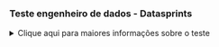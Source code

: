 ### Teste engenheiro de dados -  Datasprints
<details>
  <summary>
  Clique aqui para maiores informações sobre o teste
  </summary>
<p>

<p align="center">
  <a href="https://datasprints.com/">
    <img src="https://data-sprints-candidate-luizvidal.s3.us-east-2.amazonaws.com/logo.png" alt="Data Sprints" width="256" height="128">
  </a>
</p>

#### Arquitetura

Em resumo, segue uma imagem sobre a arquitetura utilizada:
- Os dados vem do bucket S3 da Data Sprints
- Apache Airflow faz o processo de extract e limpeza dos dados carregando-os no "data-lake" da Amazon em modelo batch
- Nifi faz o mesmo processo que o Airflow, com a diferença que pode ser usado como um streaming de dados
- Athena consulta os dados sobre o s3
- Tableau conecta-se ao Athena via ODBC
- Outras tecnologias: Python, SQL, Shell Scripting, Docker-Compose.
                                                                                                    
#### Tecnologias utilizadas:

> Scripts shell/AWS cli

Comandos utilizados: 
    Linux: mkdir -p, curl, sed, rm -rf, 
    AWS Cli: aws s3 cp

* [Curl](https://raw.githubusercontent.com/lvvidal/ds/master/dags/copy/create_folder.sh)
* [AWS Cli](https://raw.githubusercontent.com/lvvidal/ds/master/dags/copy/upload_s3.sh)

> Python : DAG Airflow (Operators: Bash, Python, Dummy), além de script de auxílio aos operadores (tasks).

Bibliotecas (os, csv, json, sys, shutil)

* [Dags](https://raw.githubusercontent.com/lvvidal/ds/master/dags/copy/copy_S3.py)
* [Utils](https://raw.githubusercontent.com/lvvidal/ds/master/dags/scripts/utils.py)

> SQL : Scripts usados para criação das tabelas pasta _raw (tabelas com dados do jeito que foram colocados no S3, sem transformação), tabelas pasta _processed (tabelas que foram transformadas, alguns campos que serão usados na análise já estão calculados) e pasta _results (scripts que trazem as mesmas respostas que são obtidas com ferramenta de visualização de dados)

* [Raw](https://raw.githubusercontent.com/lvvidal/ds/master/dags/sql/create_trips.sql)
* [Processed](https://raw.githubusercontent.com/lvvidal/ds/master/dags/sql/fact_trips.sql)
* [Answers](https://raw.githubusercontent.com/lvvidal/ds/master/dags/sql/results.sql)

> Apache Airflow: ferramenta para gerenciamento de fluxos de trabalho, através de códigos Python, com possibilidade de agendamento de tarefas.

DAG :

![image] https://github.com/lvvidal/ds/master/images/airflow.png

> Nifi : ferramenta para fluxo de dados em streaming, no nosso cenário, faz o mesmo que o Airflow, mas pode ser usada para um fluxo ininterrupto de dados, seja de fontes oriúndas de IoT, bancos de dados, arquivos, etc.

Fluxo de Dados:

* [Template](https://raw.githubusercontent.com/lvvidal/ds/master/nifi/Data_Sprints.xml)

Group Principal : Contém os subgroups (Extract & Load)

![image] https://raw.githubusercontent.com/lvvidal/ds/master/images/nifi_main.png

Extract: copia os arquivos dos buckets do S3 da Data Sprints e move-os para a pasta do docker do Nifi

![image] https://raw.githubusercontent.com/lvvidal/ds/master/images/nifi_extract.png

Load: faz a limpeza dos arquivos csv e json, quebra os arquivos json em linhas e depois junta-os novamente fazendo merge, transforma e csv e faz o upload de todos os arquivos novamente para o S3.

![image] https://raw.githubusercontent.com/lvvidal/ds/master/images/nifi_load.png

> Tableau : ferramenta para visualização de dados, utilizada no nosso cenário para algumas análises referentes aos dados sobre viagens de táxi de NYC.

#### Data-Engineer

Em caso de dúvidas, favor contactar:
Luiz Vinicius Vidal <br>

- [E-mail](mailto:lvvidal@gmail.com)
- [Linkedin](https://www.linkedin.com/in/vinicius-vidal-b5849458/)

</p>
</details>
